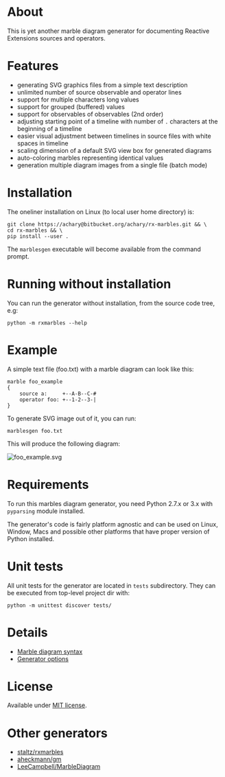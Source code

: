 # About
This is yet another marble diagram generator for documenting Reactive Extensions sources and operators.

# Features

* generating SVG graphics files from a simple text description
* unlimited number of source observable and operator lines
* support for multiple characters long values
* support for grouped (buffered) values
* support for observables of observables (2nd order)
* adjusting starting point of a timeline with number of `.` characters at the beginning of a timeline 
* easier visual adjustment between timelines in source files with white spaces in timeline
* scaling dimension of a default SVG view box for generated diagrams 
* auto-coloring marbles representing identical values 
* generation multiple diagram images from a single file (batch mode)

# Installation
The oneliner installation on Linux (to local user home directory)  is: 

	git clone https://achary@bitbucket.org/achary/rx-marbles.git && \
	cd rx-marbles && \
	pip install --user .

The `marblesgen` executable will become available from the command prompt.

# Running without installation
You can run the generator without installation, from the source code tree, e.g:

	python -m rxmarbles --help

# Example

A simple text file (foo.txt) with a marble diagram can look like this:

	marble foo_example
	{
		source a:     +--A-B--C-#
		operator foo: +--1-2--3-|
	}

To generate SVG image out of it, you can run:

	marblesgen foo.txt 
	
This will produce the following diagram:

![foo_example.svg](https://bitbucket.org/achary/rx-marbles/raw/master/docs/foo_example.svg)

# Requirements
To run this marbles diagram generator, you need Python 2.7.x or 3.x with `pyparsing` module installed.

The generator's code is fairly platform agnostic and can be used on Linux, Window, Macs and possible other platforms
that have proper version of Python installed.

# Unit tests
All unit tests for the generator are located in `tests` subdirectory. They can be executed from top-level project dir with:

	python -m unittest discover tests/

# Details

* [Marble diagram syntax](docs/syntax.md)
* [Generator options](docs/options.md)

# License
Available under [MIT license](LICENSE).

# Other generators

* [staltz/rxmarbles](https://github.com/staltz/rxmarbles)
* [aheckmann/gm](https://github.com/aheckmann/gm)
* [LeeCampbell/MarbleDiagram](https://github.com/LeeCampbell/MarbleDiagram/tree/master/LinqPad)

